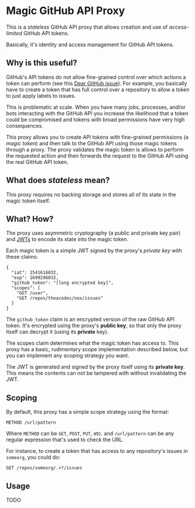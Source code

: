 # Magic GitHub API Proxy

This is a *stateless* GitHub API proxy that allows creation and use of *access-limited* GitHub API tokens.

Basically, it's identity and access management for GitHub API tokens.


## Why is this useful?

GitHub's API tokens do not allow fine-grained control over which actions a token can perform (see this [Dear GitHub issue](https://github.com/dear-github/dear-github/issues/113)). For example, you basically have to create a token that has full control over a repository to allow a token to just apply labels to issues.

This is problematic at scale. When you have many jobs, processes, and/or bots interacting with the GitHub API you increase the likelihood that a token could be compromised and tokens with broad permissions have very high consequences.

This proxy allows you to create API tokens with fine-grained permissions (a *magic token*) and then talk to the GitHub API using those magic tokens through a proxy. The proxy validates the magic token is allows to perform the requested action and then forwards the request to the GitHub API using the real GitHub API token.


## What does *stateless* mean?

This proxy requires no backing storage and stores all of its state in the magic token itself.


## What? How?

The proxy uses asymmetric cryptography (a public and private key pair) and [JWTs](https://jwt.io) to encode its state into the magic token.

Each magic token is a simple JWT signed by the proxy's *private key* with these claims:

```
{
  "iat": 1541616032,
  "exp": 1699296032,
  "github_token": "[long encrypted key]",
  "scopes": [
    "GET /user",
    "GET /repos/theacodes/nox/issues"
  ]
}
```

The `github_token` claim is an encrypted version of the raw GitHub API token. It's encrypted using the proxy's **public key**, so that only the proxy itself can decrypt it (using its **private** key).

The scopes claim determines what the magic token has access to. This proxy has a basic, rudimentary scope implementation described below, but you can implement any scoping strategy you want.

The JWT is generated and signed by the proxy itself using its **private key**. This means the contents can not be tampered with without invalidating the JWT.


## Scoping

By default, this proxy has a simple scope strategy using the format:

```
METHOD /url/pattern
```

Where `METHOD` can be `GET`, `POST`, `PUT`, etc. and `/url/pattern` can be any regular expression that's used to check the URL.

For instance, to create a token that has access to any repository's issues in `someorg`, you could do:

```
GET /repos/someorg/.+?/issues
```


## Usage

TODO
